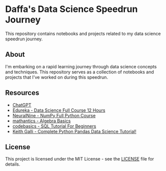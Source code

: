 # Daffa's Data Science Speedrun Journey

This repository contains notebooks and projects related to my data science speedrun journey.

## About

I'm embarking on a rapid learning journey through data science concepts and techniques. This repository serves as a collection of notebooks and projects that I've worked on during this speedrun.

## Resources

- [ChatGPT](https://chatgpt.com/)
- [Edureka - Data Science Full Course 12 Hours](https://www.youtube.com/live/xiEC5oFsq2s?si=XvMpLoVsGGT80Qq6)
- [NeuralNine - NumPy Full Python Course](https://youtu.be/4c_mwnYdbhQ?si=BV4haj16pcqzHdar)
- [mathantics - Algebra Basics](https://youtube.com/playlist?list=PL4mRaHZim4UQPTOTHTe6uKnRoGSo5GuP4&si=3gDJEYgoPwYasVf2)
- [codebasics - SQL Tutorial For Beginners](https://youtu.be/Rm0xH2Vpfi0?si=7QgTZjdXr5CGO4XF)
- [Keith Galli - Complete Python Pandas Data Science Tutorial!](https://youtu.be/2uvysYbKdjM?si=UQLWEDjXom2Y4WFK)

## License

This project is licensed under the MIT License - see the [LICENSE](LICENSE) file for details.
